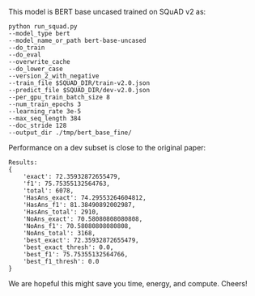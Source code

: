This model is BERT base uncased trained on SQuAD v2 as:

```
python run_squad.py 
--model_type bert 
--model_name_or_path bert-base-uncased
--do_train 
--do_eval 
--overwrite_cache 
--do_lower_case 
--version_2_with_negative 
--train_file $SQUAD_DIR/train-v2.0.json 
--predict_file $SQUAD_DIR/dev-v2.0.json 
--per_gpu_train_batch_size 8 
--num_train_epochs 3 
--learning_rate 3e-5 
--max_seq_length 384 
--doc_stride 128 
--output_dir ./tmp/bert_base_fine/
```

Performance on a dev subset is close to the original paper:

```
Results: 
{
    'exact': 72.35932872655479, 
    'f1': 75.75355132564763, 
    'total': 6078, 
    'HasAns_exact': 74.29553264604812, 
    'HasAns_f1': 81.38490892002987, 
    'HasAns_total': 2910, 
    'NoAns_exact': 70.58080808080808, 
    'NoAns_f1': 70.58080808080808, 
    'NoAns_total': 3168, 
    'best_exact': 72.35932872655479, 
    'best_exact_thresh': 0.0, 
    'best_f1': 75.75355132564766, 
    'best_f1_thresh': 0.0
}
```

We are hopeful this might save you time, energy, and compute. Cheers!